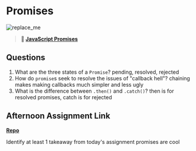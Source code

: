 # Promises

![replace_me](https://codeworks.blob.core.windows.net/public/assets/img/illustrations/placeholder.svg)

> **📖 [JavaScript Promises](https://codeworksacademy.com/fs-student-guide/resources/wk4/02-Promises)**

## Questions

1. What are the three states of a `Promise`?
pending, resolved, rejected
2. How do `promise`s seek to resolve the issues of "callback hell"?
chaining makes making callbacks much simpler and less ugly
3. What is the difference between `.then()` and `.catch()`?
then is for resolved promises, catch is for rejected
## Afternoon Assignment Link

**[Repo](https://github.com/big-daddy-dom/gregslist-v2)**

Identify at least 1 takeaway from today's assignment
promises are cool